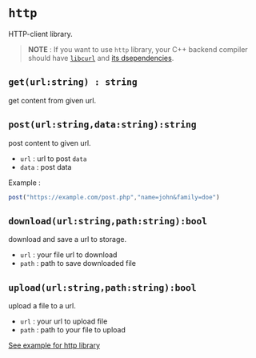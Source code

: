 # `http`
HTTP-client library.

> **NOTE** : If you want to use `http` library, your C++ backend compiler should have [`libcurl`](https://curl.se/libcurl/) and [its dsependencies](https://curl.se/docs/libs.html).

## `get(url:string) : string`
get content from given url.

## `post(url:string,data:string):string`
post content to given url.
- `url` : url to post `data`
- `data` : post data

Example :
```typescript
post("https://example.com/post.php","name=john&family=doe")
```

## `download(url:string,path:string):bool`
download and save a url to storage.
- `url` : your file url to download
- `path` : path to save downloaded file

## `upload(url:string,path:string):bool`
upload a file to a url.
- `url` : your url to upload file
- `path` : path to your file to upload


[See example for http library](https://github.com/sacalon-lang/sacalon/blob/main/examples/net.has)
